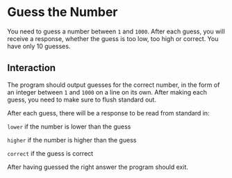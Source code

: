 # Guess the Number

You need to guess a number between `1` and `1000`. After each guess, you will receive a response, whether the guess is too low, too high or correct. You have only 10 guesses.

## Interaction

The program should output guesses for the correct number, in the form of an integer between `1` and `1000` on a line on its own. After making each guess, you need to make sure to flush standard out.

After each guess, there will be a response to be read from standard in:

`lower` if the number is lower than the guess

`higher` if the number is higher than the guess

`correct` if the guess is correct

After having guessed the right answer the program should exit.
